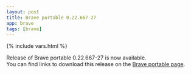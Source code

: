 ```yaml
---
layout: post
title: Brave portable 0.22.667-27
app: brave
tags: [brave]
---
```

{% include vars.html %}

Release of Brave portable 0.22.667-27 is now available.<br />
You can find links to download this release on the [Brave portable page](/app/brave-portable).